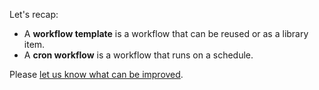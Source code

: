 Let's recap:

* A **workflow template** is a workflow that can be reused or as a library item.
* A **cron workflow** is a workflow that runs on a schedule.

Please [let us know what can be improved](https://github.com/pipekit/argo-workflows-intro-course/issues).
